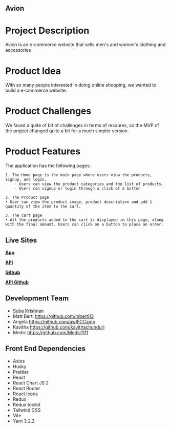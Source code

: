 ## Avion
# Project Description
Avion is an e-commerce website that sells men's and women's clothing and accessories
# Product Idea
With so many people interested in doing online shopping, we wanted to build a e-commerce website. 
# Product Challenges
We faced a quite of bit of challenges in terms of resoures, so the MVP of the project changed quite a bit for a much simpler version.
# Product Features
The application has  the following pages:

    1. The Home page is the main page where users view the products, signup, and login. 
        ◦ Users can view the product categories and the list of products.          
        ◦ Users can signup or login through a click of a button
        
    2. The Product page
    • User can view the product image, product description and add 1 quantity of the item to the cart.

    3. The cart page
    • All the products added to the cart is displayed in this page, along with the final amount. Users can click on a button to place an order.

  
## Live Sites
[**App**]()

[**API**]()

[**Github**](https://github.com/chingu-voyages/v41-bears-team-23)

[**API Github**](https://github.com/chingu-voyages/v41-bears-team-23be/)

## Development Team
- [Suba Krishnan](https://github.com/suba-krishnan)
- Matt Berti https://github.com/mberti13
- Angela https://github.com/awlFCCamp
- Kavitha https://github.com/kavithachunduri
- Medic https://github.com/Medic1111

## Front End Dependencies

- Axios
- Husky
- Prettier
- React
- React Chart JS 2
- React Router
- React Icons
- Redux
- Redux toolkit
- Tailwind CSS
- Vite
- Yarn 3.2.2

